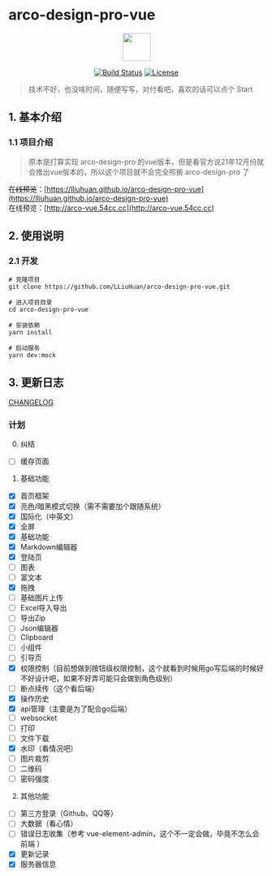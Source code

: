 # arco-design-pro-vue
<p align="center">
  <img width="55" src="http://qiniu.54cc.cc/uPic/Arco Logo.png">
</p>

<p align="center">
  <a href="https://github.com/LLiuHuan/arco-design-pro-vue"><img src="https://img.shields.io/circleci/project/github/vuejs/vue/dev.svg?sanitize=true" alt="Build Status"></a>
  <a href="https://github.com/LLiuHuan/arco-design-pro-vue/blob/master/LICENSE"><img src="https://img.shields.io/npm/l/vue.svg?sanitize=true" alt="License"></a>
</p>

> 技术不好，也没啥时间，随便写写，对付看吧，喜欢的话可以点个 Start

## 1. 基本介绍
### 1.1 项目介绍
> 原本是打算实现 arco-design-pro 的vue版本，但是看官方说21年12月份就会推出vue版本的，所以这个项目就不会完全照搬 arco-design-pro 了

~~在线预览~~：[https://lliuhuan.github.io/arco-design-pro-vue](https://lliuhuan.github.io/arco-design-pro-vue)  
在线预览：[http://arco-vue.54cc.cc](http://arco-vue.54cc.cc)

## 2. 使用说明
### 2.1 开发
```
# 克隆项目
git clone https://github.com/LLiuHuan/arco-design-pro-vue.git

# 进入项目目录
cd arco-design-pro-vue

# 安装依赖
yarn install

# 启动服务
yarn dev:mock
```

## 3. 更新日志
[CHANGELOG](CHANGELOG.md)



### 计划
0. 纠结
 - [ ] 缓存页面
1. 基础功能 
- [x] 首页框架
- [x] 亮色/暗黑模式切换（需不需要加个跟随系统） 
- [x] 国际化（中英文） 
- [x] 全屏
- [x] 基础功能
- [x] Markdown编辑器
- [x] 登陆页
- [ ] 图表
- [ ] 富文本
- [x] 拖拽
- [ ] 基础图片上传
- [ ] Excel导入导出
- [ ] 导出Zip
- [ ] Json编辑器
- [ ] Clipboard
- [ ] 小组件
- [ ] 引导页
- [x] 权限控制（目前想做到按钮级权限控制，这个就看到时候用go写后端的时候好不好设计吧，如果不好弄可能只会做到角色级别）
- [ ] 断点续传（这个看后端）
- [x] 操作历史
- [x] api管理（主要是为了配合go后端）
- [ ] websocket
- [ ] 打印
- [ ] 文件下载
- [x] 水印（看情况吧）
- [ ] 图片裁剪
- [ ] 二维码
- [ ] 密码强度
2. 其他功能
- [ ] 第三方登录（Github、QQ等）
- [ ] 大数据（看心情）
- [ ] 错误日志收集（参考 vue-element-admin，这个不一定会做，毕竟不怎么会前端 ）
- [x] 更新记录
- [x] 服务器信息
